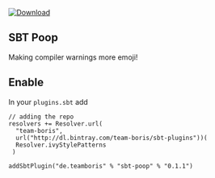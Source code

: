 [ ![Download](https://api.bintray.com/packages/team-boris/sbt-plugins/sbt-poop/images/download.svg) ](https://bintray.com/team-boris/sbt-plugins/sbt-poop/_latestVersion)

## SBT Poop

Making compiler warnings more emoji! 

## Enable

In your `plugins.sbt` add

```
// adding the repo
resolvers += Resolver.url(
  "team-boris",
  url("http://dl.bintray.com/team-boris/sbt-plugins"))(
  Resolver.ivyStylePatterns
 )

addSbtPlugin("de.teamboris" % "sbt-poop" % "0.1.1")
```

